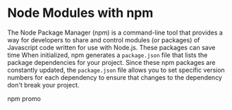 # Node Modules with npm

The Node Package Manager (npm) is a command-line tool that provides a way for developers to share and control modules (or packages) of Javascript code written for use with Node.js. These packages can save time When initialized, npm generates a <code>package.json</code> file that lists the package dependencies for your project. Since these npm packages are constantly updated, the <code>package.json</code> file allows you to set specific version numbers for each dependency to ensure that changes to the dependency don't break your project.

npm promo
